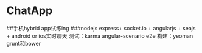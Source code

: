 ChatApp
=======
##手机hybrid app试练ing 
###nodejs express+ socket.io + angularjs + seajs + android or ios实时聊天
  测试：karma angular-scenario e2e
  构建：yeoman grunt和bower

